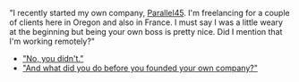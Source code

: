 "I recently started my own company, [Parallel45](https://parallel45.io/). I'm freelancing for a couple of clients here in Oregon and also in France. I must say I was a little weary at the beginning but being your own boss is pretty nice. Did I mention that I'm working remotely?"

- ["No, you didn't."](remote.md)
- ["And what did you do before you founded your own company?"](project-2.md)
